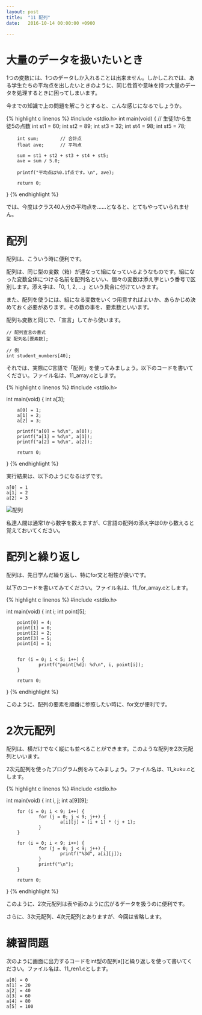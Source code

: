 ```yaml
---
layout: post
title:  "11 配列"
date:   2016-10-14 00:00:00 +0900

---
```


# 大量のデータを扱いたいとき
1つの変数には、1つのデータしか入れることは出来ません。しかしこれでは、ある学生たちの平均点を出したいときのように、同じ性質や意味を持つ大量のデータを処理するときに困ってしまいます。

今までの知識で上の問題を解こうとすると、こんな感じになるでしょうか。

{% highlight c linenos %}
#include <stdio.h>
int main(void)
{
        // 生徒1から生徒5の点数
        int st1 = 60;
        int st2 = 89;
        int st3 = 32;
        int st4 = 98;
        int st5 = 78;

        int sum;        // 合計点
        float ave;      // 平均点

        sum = st1 + st2 + st3 + st4 + st5;
        ave = sum / 5.0;

        printf("平均点は%0.1f点です。\n", ave);

        return 0;
}
{% endhighlight %}

では、今度はクラス40人分の平均点を……となると、とてもやっていられません。

# 配列
配列は、こういう時に便利です。

配列は、同じ型の変数（箱）が連なって組になっているようなものです。組になった変数全体につける名前を配列名といい、個々の変数は添え字という番号で区別します。添え字は、「0, 1, 2, ...」という具合に付けていきます。

また、配列を使うには、組になる変数をいくつ用意すればよいか、あらかじめ決めておく必要があります。その数の事を、要素数といいます。

配列も変数と同じで、「宣言」してから使います。

```
// 配列宣言の書式
型 配列名[要素数];

// 例
int student_numbers[40];
```

それでは、実際にC言語で「配列」を使ってみましょう。以下のコードを書いてください。ファイル名は、11_array.cとします。

{% highlight c linenos %}
#include <stdio.h>

int main(void)
{
        int a[3];

        a[0] = 1;
        a[1] = 2;
        a[2] = 3;

        printf("a[0] = %d\n", a[0]);
        printf("a[1] = %d\n", a[1]);
        printf("a[2] = %d\n", a[2]);

        return 0;
}
{% endhighlight %}


実行結果は、以下のようになるはずです。
```
a[0] = 1
a[1] = 2
a[2] = 3
```

![配列]({{site.baseurl}}/images/array.png)

私達人間は通常1から数字を数えますが、C言語の配列の添え字は0から数えると覚えておいてください。


# 配列と繰り返し
配列は、先日学んだ繰り返し、特にfor文と相性が良いです。

以下のコードを書いてみてください。ファイル名は、11_for_array.cとします。

{% highlight c linenos %}
#include <stdio.h>

int main(void)
{
        int i;
        int point[5];

        point[0] = 4;
        point[1] = 0;
        point[2] = 2;
        point[3] = 5;
        point[4] = 1;


        for (i = 0; i < 5; i++) {
                printf("point[%d]: %d\n", i, point[i]);
        }

        return 0;
}
{% endhighlight %}

このように、配列の要素を順番に参照したい時に、for文が便利です。


# 2次元配列
配列は、横だけでなく縦にも並べることができます。このような配列を2次元配列といいます。

2次元配列を使ったプログラム例をみてみましょう。ファイル名は、11_kuku.cとします。

{% highlight c linenos %}
#include <stdio.h>

int main(void)
{
        int i, j;
        int a[9][9];

        for (i = 0; i < 9; i++) {
                for (j = 0; j < 9; j++) {
                        a[i][j] = (i + 1) * (j + 1);
                }
        }

        for (i = 0; i < 9; i++) {
                for (j = 0; j < 9; j++) {
                        printf("%3d", a[i][j]);
                }
                printf("\n");
        }

        return 0;
}
{% endhighlight %}

このように、2次元配列は表や面のように広がるデータを扱うのに便利です。

さらに、3次元配列、4次元配列とありますが、今回は省略します。


# 練習問題
次のように画面に出力するコードをint型の配列a[]と繰り返しを使って書いてください。ファイル名は、11_ren1.cとします。

```
a[0] = 0
a[1] = 20
a[2] = 40
a[3] = 60
a[4] = 80
a[5] = 100
```

